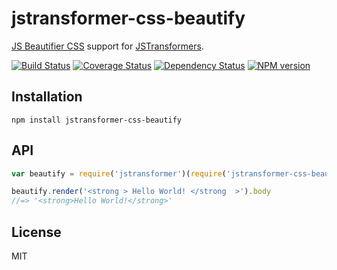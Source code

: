 # jstransformer-css-beautify

[JS Beautifier CSS](https://github.com/beautify-web/js-beautify) support for [JSTransformers](http://github.com/jstransformers).

[![Build Status](https://img.shields.io/travis/jstransformers/jstransformer-css-beautify/master.svg)](https://travis-ci.org/jstransformers/jstransformer-css-beautify)
[![Coverage Status](https://img.shields.io/codecov/c/github/jstransformers/jstransformer-css-beautify/master.svg)](https://codecov.io/gh/jstransformers/jstransformer-css-beautify)
[![Dependency Status](https://img.shields.io/david/jstransformers/jstransformer-css-beautify/master.svg)](http://david-dm.org/jstransformers/jstransformer-css-beautify)
[![NPM version](https://img.shields.io/npm/v/jstransformer-css-beautify.svg)](https://www.npmjs.org/package/jstransformer-css-beautify)

## Installation

    npm install jstransformer-css-beautify

## API

```js
var beautify = require('jstransformer')(require('jstransformer-css-beautify'))

beautify.render('<strong > Hello World! </strong  >').body
//=> '<strong>Hello World!</strong>'
```

## License

MIT
